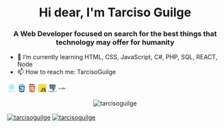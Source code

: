 <h1 align="center">Hi dear, I'm Tarciso Guilge</h1>
<h3 align="center">A Web Developer focused on search for the best things that technology may offer for humanity</h3>



- 🌱 I’m currently learning HTML, CSS, JavaScript, C#, PHP, SQL, REACT, Node
- 📫 How to reach me: TarcisoGuilge



<p align="left">
<img src="https://raw.githubusercontent.com/devicons/devicon/master/icons/react/react-original-wordmark.svg" alt="react" width="20" height="20"/>
<img src="https://raw.githubusercontent.com/devicons/devicon/master/icons/css3/css3-plain-wordmark.svg" alt="css3"  width="20" height="20"/>
<img src="https://raw.githubusercontent.com/devicons/devicon/master/icons/html5/html5-original-wordmark.svg" alt="html5"  width="20" height="20"/>
<img src="https://raw.githubusercontent.com/devicons/devicon/master/icons/javascript/javascript-original.svg" alt="javascript" width="20" height="20"/>
<img src="https://raw.githubusercontent.com/devicons/devicon/master/icons/postgresql/postgresql-original-wordmark.svg" alt="postgresql" width="20" height="20"/>
<img src="https://raw.githubusercontent.com/devicons/devicon/master/icons/nodejs/nodejs-original-wordmark.svg" alt="nodejs" width="20" height="20"/></p><p align="center">
<img src="https://github-readme-stats.vercel.app/api?username=tarcisoguilge&show_icons=true" alt="tarcisoguilge"/> 
</p>

<p align="center">


<a href="https://fb.com/tarcisoguilherme.guilge" target="blank"><img align="center" src="https://cdn.jsdelivr.net/npm/simple-icons@3.0.1/icons/facebook.svg" alt="tarcisoguilge" height="20" width="20" /></a>
<a href="https://instagram.com/tarso.guilge" target="blank"><img align="center" src="https://cdn.jsdelivr.net/npm/simple-icons@3.0.1/icons/instagram.svg" alt="tarcisoguilge" height="20" width="20" /></a>
</p>
